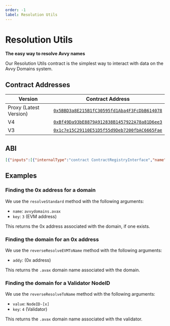 ```yaml
---
order: -1
label: Resolution Utils
---
```


# Resolution Utils

**The easy way to resolve Avvy names**

Our Resolution Utils contract is the simplest way to interact with data on the Avvy Domains system.


## Contract Addresses

Version 		| Contract Address
---         		| ---
Proxy (Latest Version)	| [`0x5BBD3a8E215B1fC30595fd1Aba4F3FcDbB614078`](https://snowtrace.io/address/0x5BBD3a8E215B1fC30595fd1Aba4F3FcDbB614078#readContract)
V4 	 		| [`0xBf49Da93bE8879A912838B1457922A78a81D6ee3`](https://snowtrace.io/address/0xBf49Da93bE8879A912838B1457922A78a81D6ee3#readContract)
V3          		| [`0x1c7e15C29110E51D5f55d9Deb7200fbAC6665Fae`](https://snowtrace.io/address/0x1c7e15C29110E51D5f55d9Deb7200fbAC6665Fae#readContract)



## ABI

```json
[{"inputs":[{"internalType":"contract ContractRegistryInterface","name":"_contractRegistry","type":"address"}],"stateMutability":"nonpayable","type":"constructor"},{"inputs":[],"name":"contractRegistry","outputs":[{"internalType":"contract ContractRegistryInterface","name":"","type":"address"}],"stateMutability":"view","type":"function"},{"inputs":[{"internalType":"string","name":"name","type":"string"},{"internalType":"string","name":"key","type":"string"}],"name":"resolve","outputs":[{"internalType":"string","name":"value","type":"string"}],"stateMutability":"view","type":"function"},{"inputs":[{"internalType":"string","name":"name","type":"string"},{"internalType":"uint256","name":"key","type":"uint256"}],"name":"resolveStandard","outputs":[{"internalType":"string","name":"value","type":"string"}],"stateMutability":"view","type":"function"},{"inputs":[{"internalType":"address","name":"addy","type":"address"}],"name":"reverseResolveEVMToName","outputs":[{"internalType":"string","name":"preimage","type":"string"}],"stateMutability":"view","type":"function"},{"inputs":[{"internalType":"string","name":"value","type":"string"},{"internalType":"uint256","name":"key","type":"uint256"}],"name":"reverseResolveToName","outputs":[{"internalType":"string","name":"preimage","type":"string"}],"stateMutability":"view","type":"function"}]
```


## Examples

### Finding the 0x address for a domain

We use the `resolveStandard` method with the following arguments:

- `name`: `avvydomains.avax`
- `key`: `3` (EVM address)

This returns the 0x address associated with the domain, if one exists.

### Finding the domain for an 0x address

We use the `reverseResolveEVMToName` method with the following arguments:

- `addy`: (0x address)

This returns the `.avax` domain name associated with the domain.

### Finding the domain for a Validator NodeID

We use the `reverseResolveToName` method with the following arguments:

- `value`: `NodeID-[x]`
- `key`: `4` (Validator)

This returns the `.avax` domain name associated with the validator.

